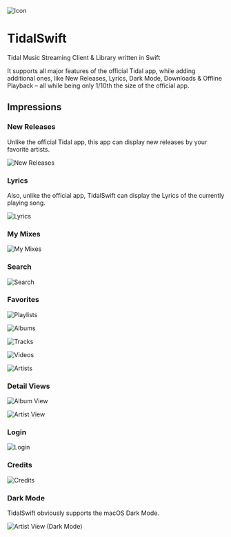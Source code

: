![Icon](TidalSwift/Assets.xcassets/Icon.imageset/Icon-128.png)

# TidalSwift

Tidal Music Streaming Client & Library written in Swift

It supports all major features of the official Tidal app, while adding additional ones, like New Releases, Lyrics, Dark Mode, Downloads & Offline Playback – all while being only 1/10th the size of the official app.




## Impressions

### New Releases

Unlike the official Tidal app, this app can display new releases by your favorite artists.

![New Releases](README.assets/NewReleases.png)

### Lyrics

Also, unlike the official app, TidalSwift can display the Lyrics of the currently playing song.

![Lyrics](README.assets/Lyrics.png)

### My Mixes

![My Mixes](README.assets/MyMixes.png)

### Search

![Search](README.assets/Search.png)

### Favorites

![Playlists](README.assets/Playlists.png)

![Albums](README.assets/Albums.png)

![Tracks](README.assets/Tracks.png)

![Videos](README.assets/Videos.png)

![Artists](README.assets/Artists.png)

### Detail Views

![Album View](README.assets/AlbumView.png)

![Artist View](README.assets/ArtistView.png)

### Login

![Login](README.assets/Login.png)

### Credits

![Credits](README.assets/Credits.png)

### Dark Mode

TidalSwift obviously supports the macOS Dark Mode.

![Artist View (Dark Mode)](README.assets/ArtistView-DarkMode.png)

